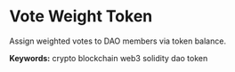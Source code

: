 # Vote Weight Token

Assign weighted votes to DAO members via token balance.

**Keywords:** crypto blockchain web3 solidity dao token
